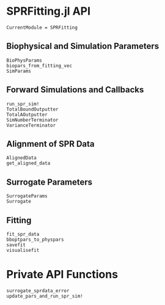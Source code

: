 # SPRFitting.jl API
```@meta
CurrentModule = SPRFitting
```

## Biophysical and Simulation Parameters

```@docs
BioPhysParams
biopars_from_fitting_vec
SimParams
```

## Forward Simulations and Callbacks

```@docs
run_spr_sim!
TotalBoundOutputter
TotalAOutputter
SimNumberTerminator
VarianceTerminator
```

## Alignment of SPR Data

```@docs
AlignedData
get_aligned_data
```

## Surrogate Parameters

```@docs
SurrogateParams
Surrogate
```

## Fitting 

```@docs
fit_spr_data
bboptpars_to_physpars
savefit
visualisefit
```

# Private API Functions

```@docs
surrogate_sprdata_error 
update_pars_and_run_spr_sim!
```